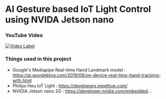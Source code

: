 # AI Gesture based IoT Light Control using NVIDA Jetson nano

### YouTube Video

[![Video Label](http://img.youtube.com/vi/XNbXpT9CPcU/0.jpg)](https://youtu.be/XNbXpT9CPcU)

### Things used in this project

* Google's Mediapipe Real-time Hand Landmark model :  https://ai.googleblog.com/2019/08/on-device-real-time-hand-tracking-with.html
* Philips Heu IoT Light : https://developers.meethue.com/
* NVIDIA Jetson nano 2G : https://developer.nvidia.com/embedded...
